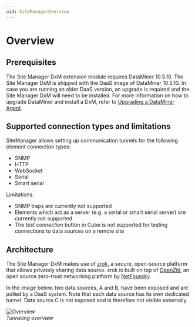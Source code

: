```yaml
---
uid: SiteManagerOverview
---
```


# Overview

## Prerequisites

The Site Manager DxM extension module requires DataMiner 10.5.10. The Site Manager DxM is shipped with the DaaS image of DataMiner 10.5.10. In case you are running an older DaaS version, an upgrade is required and the Site Manager DxM will need to be installed. For more information on how to upgrade DataMiner and install a DxM, refer to [Upgrading a DataMiner Agent](xef:Upgrading_a_DataMiner_Agent).

## Supported connection types and limitations

SiteManager allows setting up communication tunnels for the following element connection types:

- SNMP
- HTTP
- WebSocket
- Serial
- Smart serial

Limitations:

- SNMP traps are currently not supported
- Elements which act as a server (e.g. a serial or smart serial server) are currently not supported
- The *test connection* button in Cube is not supported for testing connections to data sources on a remote site

## Architecture

The Site Manager DxM makes use of [zrok](https://zrok.io/), a secure, open-source platform that allows privately sharing data source. zrok is built on top of [OpenZiti](https://openziti.io/), an open source zero-trust networking platform by [NetFoundry](https://netfoundry.io/).

In the image below, two data sources, A and B, have been exposed and are polled by a DaaS system.
Note that each data source has its own dedicated tunnel. Data source C is not exposed and is therefore not visible externally.

![Overview](~/dataminer/images/SiteManagerOverview.png)<br>*Tunneling overview*
